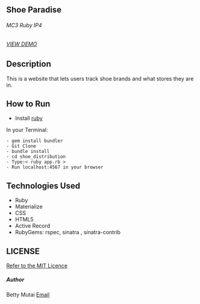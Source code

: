 ## Shoe Paradise
###### MC3 Ruby IP4
###### [VIEW DEMO](https://shoe-paradise-app.herokuapp.com/)

## Description
This is a website that lets users track shoe brands and what stores they are in.

## How to Run
- Install [ruby](https://www.ruby-lang.org/en/documentation/installation/)

In your Terminal:
```
- gem install bundler
- Git Clone
- bundle install
- cd shoe_distribution
- Type:< ruby app.rb >
- Run localhost:4567 in your browser

```
## Technologies Used
 - Ruby
 - Materialize
 - CSS
 - HTML5
 - Active Record
 - RubyGems: rspec, sinatra , sinatra-contrib

## LICENSE
[Refer to the MIT Licence](../LICENSE)

##### Author
Betty Mutai [Email](bettymutai00@gmail.com)
